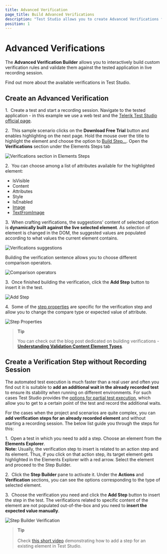```yaml
---
title: Advanced Verification
page_title: Build Advanced Verifications
description: "Test Studio allows you to create Advanced Verifications for all element attributes, styles, etc. Insert verifications specifically build for an element from the tested application. "
position: 1
---
```

# Advanced Verifications

The __Advanced Verification Builder__ allows you to interactively build custom verification rules and validate them against the tested application in live recording session.

Find out more about the available verifications in Test Studio. 

## Create an Advanced Verification

1.&nbsp; Create a test and start a recording session. Navigate to the tested application - in this example we use a web test and the <a href="https://www.telerik.com/teststudio" target="_blank">Telerik Test Studio official page</a>.

2.&nbsp; This sample scenario clicks on the __Download Free Trial__ button and enables highlighting on the next page. Hold the mouse over the title to highlight the element and choose the option to <a href="/features/recorder/highlighting-menu/element-options#build-step" target="_blank">Build Step...</a>. Open the **Verifications** section under the Elements Steps tab

![Verifications section in Elements Steps][2]

2.&nbsp; You can choose among a list of attributes available for the highlighted element:

- IsVisible
- Content
- Attributes
- Style
- IsEnabled
- <a href="/features/recorder/advanced-recording-tools/element-steps/verifications/image-verification" target="_blank">Image</a>
- <a href="/features/recorder/advanced-recording-tools/element-steps/verifications/text-from-image" target="_blank">TextFromImage</a>

3.&nbsp; When crafting verifications, the suggestions' content of selected option is __dynamically built against the live selected element__. As selection of element is changed in the DOM, the suggested values are populated according to what values the current element contains.

![Verifications suggestions][3]

Building the verification sentence allows you to choose different comparison operators. 

![Comparison operators][4]

3.&nbsp; Once finished building the verification, click the **Add Step** button to insert it in the test. 

![Add Step][5]

4.&nbsp; Some of the <a href="/features/test-maintenance/test-step-properties" target="_blank">step properties</a> are specific for the verification step and allow you to change the compare type or expected value of attribute.

![Step Properties][6]

> **Tip**
>
> You can check out the blog post dedicated on building verifications - <a href="http://blogs.telerik.com/jimholmes/posts/11-08-23/understanding-validation-content-element-types.aspx" target="_blank">**Understanding Validation Content Element Types**</a>. 

## Create a Verification Step without Recording Session

The automated test execution is much faster than a real user and often you find out it is suitable to __add an additional wait in the already recorded test__ to ensure its stability when running on different environments. For such cases Test Studio provides the <a href="/automated-tests/test-execution/partial-test-execution" target="_blank">options for partial test execution</a>, which allow you to get to a certain point of the test and record the additional waits.

For the cases when the project and scenarios are quite complex, you can __add verification steps for an already recorded element__ and without starting a recording session. The below list guide you through the steps for this:

1.&nbsp; Open a test in which you need to add a step. Choose an element from the __Elements Explorer__.
<br>
__Note:__  Usually, the verification step to insert is related to an action step and its element. Thus, if you click on that action step, its target element gets highlighted in the Elements Explorer with a red arrow. Select the element and proceed to the Step Builder.

2.&nbsp; Click the **Step Builder** pane to activate it. Under the __Actions__ and __Verification__ sections, you can see the options corresponding to the type of selected element.

3.&nbsp; Choose the verification you need and click the **Add Step** button to insert the step in the test. The verifications related to specific content of the element are not populated out-of-the-box and you need to __insert the expected value manually__. 

![Step Builder Verification][7]

> __Tip__
><br>
><br>
> Check <a href="https://www.telerik.com/videos/teststudio/how-to-add-test-steps-from-the-test-builder" target="_blank">this short video</a> demonstrating how to add a step for an existing element in Test Studio.

[2]: /img/features/recorder/advanced-recording-tools/element-steps/verifications/advanced-verification/fig2.png
[3]: /img/features/recorder/advanced-recording-tools/element-steps/verifications/advanced-verification/fig3.png
[4]: /img/features/recorder/advanced-recording-tools/element-steps/verifications/advanced-verification/fig4.png
[5]: /img/features/recorder/advanced-recording-tools/element-steps/verifications/advanced-verification/fig5.png
[6]: /img/features/recorder/advanced-recording-tools/element-steps/verifications/advanced-verification/fig6.png
[7]: /img/features/recorder/advanced-recording-tools/element-steps/verifications/advanced-verification/fig7.png




